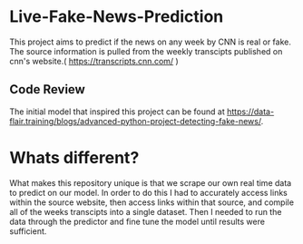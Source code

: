 # Live-Fake-News-Prediction
This project aims to predict if the news on any week by CNN is real or fake. 
The source information is pulled from the weekly transcipts published on cnn's website.( https://transcripts.cnn.com/ )

## Code Review
The initial model that inspired this project can be found at https://data-flair.training/blogs/advanced-python-project-detecting-fake-news/.

# Whats different?
What makes this repository unique is that we scrape our own real time data to predict on our model.
In order to do this I had to accurately access links within the source website, then access links within that source, and compile all of the weeks 
transcipts into a single dataset. Then I needed to run the data through the predictor and fine tune the model until results were sufficient.
